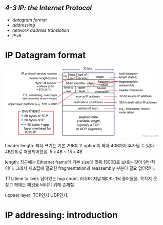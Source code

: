 ## *4-3  IP: the Internet Protocol*

- *datagram format*
- *addressing*
- *network address translation*
- *IPv6*



# IP Datagram format

![4-38](../image/4-38.png)

header length: 헤더 크기는 기본 20B이고 option이 최대 40B까지 추가될 수 있다. 4B단위로 저장되어있음. 5 x 4B ~ 15 x 4B

length: 최근에는 Ethernet frame의 기본 size에 맞춰 1500B로 보내는 것이 일반적이다. 그래서 재조립에 필요한 fragmentation과 reassembly 부분이 필요 없어졌다.

TTL(time to live): 남아있는 hop count. 라우터 지날 때마다 1씩 줄어들음. 목적지 못찾고 헤매는 패킷을 버리기 위해 존재함.

uppaer layer: TCP인지 UDP인지.



# IP addressing: introduction



